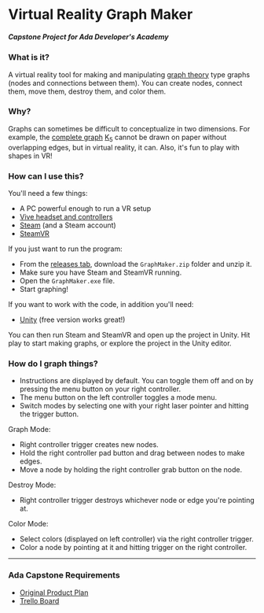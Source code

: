 # Virtual Reality Graph Maker

##### Capstone Project for Ada Developer's Academy

### What is it?

A virtual reality tool for making and manipulating [graph theory](https://en.wikipedia.org/wiki/Graph_theory) type graphs (nodes and connections between them). You can create nodes, connect them, move them, destroy them, and color them.

### Why?

Graphs can sometimes be difficult to conceptualize in two dimensions. For example, the [complete graph](https://en.wikipedia.org/wiki/Complete_graph) [K<sub>5</sub>](https://commons.wikimedia.org/wiki/File:Complete_graph_K5.svg) cannot be drawn on paper without overlapping edges, but in virtual reality, it can. Also, it's fun to play with shapes in VR!

### How can I use this?

You'll need a few things:
- A PC powerful enough to run a VR setup
- [Vive headset and controllers](https://www.vive.com/us/)
- [Steam](http://store.steampowered.com/) (and a Steam account)
- [SteamVR](https://steamcommunity.com/steamvr)

If you just want to run the program:
- From the [releases tab](https://github.com/add2point71dots/GraphTheoryVR/releases), download the `GraphMaker.zip` folder and unzip it.
- Make sure you have Steam and SteamVR running.
- Open the `GraphMaker.exe` file.
- Start graphing!

If you want to work with the code, in addition you'll need:
- [Unity](https://store.unity.com/) (free version works great!)

You can then run Steam and SteamVR and open up the project in Unity. Hit play to start making graphs, or explore the project in the Unity editor.

### How do I graph things?

- Instructions are displayed by default. You can toggle them off and on by pressing the menu button on your right controller.
- The menu button on the left controller toggles a mode menu.
- Switch modes by selecting one with your right laser pointer and hitting the trigger button.

Graph Mode:
- Right controller trigger creates new nodes.
- Hold the right controller pad button and drag between nodes to make edges.
- Move a node by holding the right controller grab button on the node.

Destroy Mode:
- Right controller trigger destroys whichever node or edge you're pointing at.

Color Mode:
- Select colors (displayed on left controller) via the right controller trigger.
- Color a node by pointing at it and hitting trigger on the right controller.

---
### Ada Capstone Requirements
- [Original Product Plan](https://gist.github.com/add2point71dots/8041750422cee18966585b1cf2d8b787)
- [Trello Board](https://trello.com/b/m33N9Qq7/graph-theory-vr)
